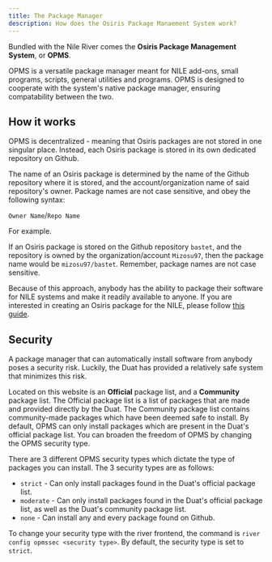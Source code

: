 ```yaml
---
title: The Package Manager
description: How does the Osiris Package Manaement System work?
---
```


Bundled with the Nile River comes the **Osiris Package Management System**, or **OPMS**.

OPMS is a versatile package manager meant for NILE add-ons, small programs, scripts, general utilities and programs. OPMS is designed to cooperate with the system's native package manager, ensuring compatability between the two.


## How it works

OPMS is decentralized - meaning that Osiris packages are not stored in one singular place. Instead, each Osiris package is stored in its own dedicated repository on Github.

The name of an Osiris package is determined by the name of the Github repository where it is stored, and the account/organization name of said repository's owner. Package names are not case sensitive, and obey the following syntax:

`Owner Name`/`Repo Name`


For example.

If an Osiris package is stored on the Github repository `bastet`, and the repository is owned by the organization/account `Mizosu97`, then the package name would be `mizosu97/bastet`. Remember, package names are not case sensitive.

Because of this approach, anybody has the ability to package their software for NILE systems and make it readily available to anyone. If you are interested in creating an Osiris package for the NILE, please follow [this guide](www.google.com).


## Security

A package manager that can automatically install software from anybody poses a security risk. Luckily, the Duat has provided a relatively safe system that minimizes this risk.

Located on this website is an **Official** package list, and a **Community** package list. The Official package list is a list of packages that are made and provided directly by the Duat. The Community package list contains community-made packages which have been deemed safe to install. By default, OPMS can only install packages which are present in the Duat's official package list. You can broaden the freedom of OPMS by changing the OPMS security type.

There are 3 different OPMS security types which dictate the type of packages you can install. The 3 security types are as follows:
- `strict` - Can only install packages found in the Duat's official package list.
- `moderate` - Can only install packages found in the Duat's official package list, as well as the Duat's community package list.
- `none` - Can install any and every package found on Github.

To change your security type with the river frontend, the command is `river config opmssec <security type>`. By default, the security type is set to `strict`.
